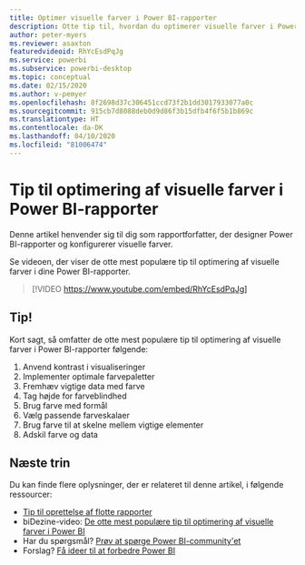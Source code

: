 ```yaml
---
title: Optimer visuelle farver i Power BI-rapporter
description: Otte tip til, hvordan du optimerer visuelle farver i Power BI-rapportvisualiseringer, i Power BI Desktop eller i Power BI-tjenesten.
author: peter-myers
ms.reviewer: asaxton
featuredvideoid: RhYcEsdPqJg
ms.service: powerbi
ms.subservice: powerbi-desktop
ms.topic: conceptual
ms.date: 02/15/2020
ms.author: v-pemyer
ms.openlocfilehash: 8f2698d37c306451ccd73f2b1dd3017933077a0c
ms.sourcegitcommit: 915cb7d8088deb0d9d86f3b15dfb4f6f5b1b869c
ms.translationtype: HT
ms.contentlocale: da-DK
ms.lasthandoff: 04/10/2020
ms.locfileid: "81006474"
---
```

# <a name="tips-to-optimize-visual-colors-in-power-bi-reports"></a>Tip til optimering af visuelle farver i Power BI-rapporter

Denne artikel henvender sig til dig som rapportforfatter, der designer Power BI-rapporter og konfigurerer visuelle farver.

Se videoen, der viser de otte mest populære tip til optimering af visuelle farver i dine Power BI-rapporter.

> [!VIDEO https://www.youtube.com/embed/RhYcEsdPqJg]

## <a name="tips"></a>Tip!

Kort sagt, så omfatter de otte mest populære tip til optimering af visuelle farver i Power BI-rapporter følgende:

1. Anvend kontrast i visualiseringer
1. Implementer optimale farvepaletter
1. Fremhæv vigtige data med farve
1. Tag højde for farveblindhed
1. Brug farve med formål
1. Vælg passende farveskalaer
1. Brug farve til at skelne mellem vigtige elementer
1. Adskil farve og data

## <a name="next-steps"></a>Næste trin

Du kan finde flere oplysninger, der er relateret til denne artikel, i følgende ressourcer:

- [Tip til oprettelse af flotte rapporter](../power-bi-reports-tips-and-tricks-for-creating.md)
- biDezine-video: [De otte mest populære tip til optimering af visuelle farver i Power BI](https://www.youtube.com/watch?v=RhYcEsdPqJg)
- Har du spørgsmål? [Prøv at spørge Power BI-community'et](https://community.powerbi.com/)
- Forslag? [Få ideer til at forbedre Power BI](https://ideas.powerbi.com)
